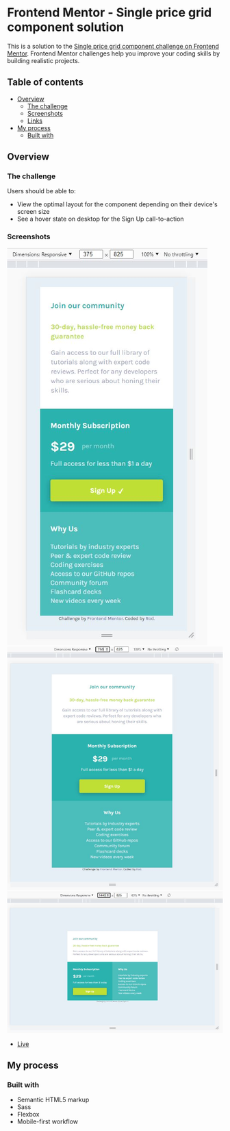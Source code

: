 # Frontend Mentor - Single price grid component solution

This is a solution to the [Single price grid component challenge on Frontend Mentor](https://www.frontendmentor.io/challenges/single-price-grid-component-5ce41129d0ff452fec5abbbc). Frontend Mentor challenges help you improve your coding skills by building realistic projects.

## Table of contents

- [Overview](#overview)
  - [The challenge](#the-challenge)
  - [Screenshots](#screenshots)
  - [Links](#links)
- [My process](#my-process)
  - [Built with](#built-with)

## Overview

### The challenge

Users should be able to:

- View the optimal layout for the component depending on their device's screen size
- See a hover state on desktop for the Sign Up call-to-action

### Screenshots

![](./images/ss/375.JPG)\
![](./images/ss/768.JPG)\
![](./images/ss/1440.JPG)

- [Live](https://bague-rodnel.github.io/single-price-grid-component/)

## My process

### Built with

- Semantic HTML5 markup
- Sass
- Flexbox
- Mobile-first workflow
